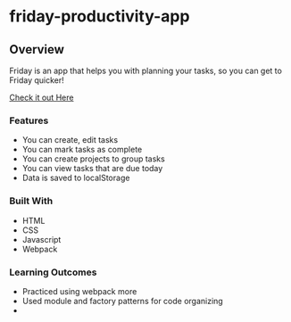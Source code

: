 # friday-productivity-app
## Overview
Friday is an app that helps you with planning your tasks, so you can get to Friday quicker!

[Check it out Here](http://ernesttan.com/friday-productivity-app/)

### Features
- You can create, edit tasks
- You can mark tasks as complete
- You can create projects to group tasks
- You can view tasks that are due today
- Data is saved to localStorage

### Built With
- HTML
- CSS
- Javascript
- Webpack


### Learning Outcomes
- Practiced using webpack more
- Used module and factory patterns for code organizing
- 
